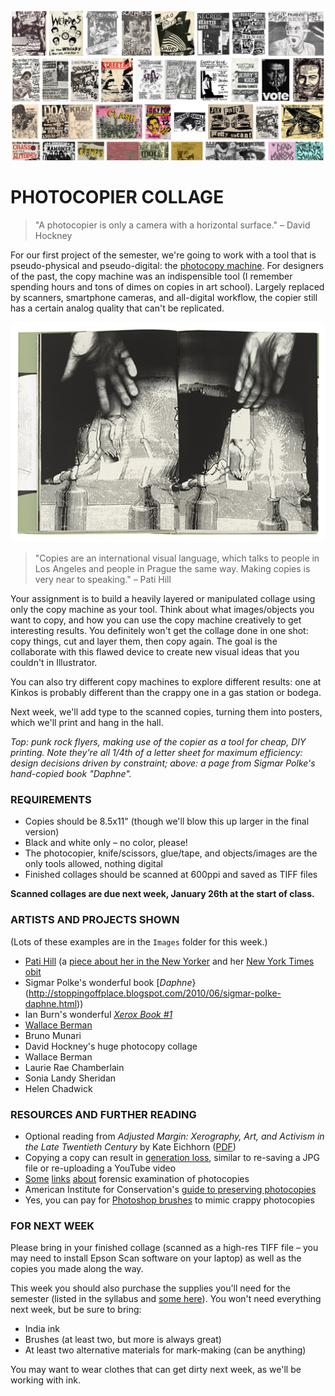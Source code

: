 ![Punk rock flyers, making use of the copier as a tool for cheap, DIY printing](https://raw.githubusercontent.com/jeffThompson/Design2/master/Images/Week01/PunkRockFlyers.png)

PHOTOCOPIER COLLAGE
====

> "A photocopier is only a camera with a horizontal surface." – David Hockney  

For our first project of the semester, we're going to work with a tool that is pseudo-physical and pseudo-digital: the [photocopy machine](https://en.wikipedia.org/wiki/Photocopier). For designers of the past, the copy machine was an indispensible tool (I remember spending hours and tons of dimes on copies in art school). Largely replaced by scanners, smartphone cameras, and all-digital workflow, the copier still has a certain analog quality that can't be replicated.

![A page from Sigmar Polke's book Daphne](https://raw.githubusercontent.com/jeffThompson/Design2/master/Images/Week01/SigmarPolke_Daphne-02.jpg)

> "Copies are an international visual language, which talks to people in Los Angeles and people in Prague the same way. Making copies is very near to speaking." – Pati Hill  

Your assignment is to build a heavily layered or manipulated collage using only the copy machine as your tool. Think about what images/objects you want to copy, and how you can use the copy machine creatively to get interesting results. You definitely won't get the collage done in one shot: copy things, cut and layer them, then copy again. The goal is the collaborate with this flawed device to create new visual ideas that you couldn't in Illustrator.

You can also try different copy machines to explore different results: one at Kinkos is probably different than the crappy one in a gas station or bodega.

Next week, we'll add type to the scanned copies, turning them into posters, which we'll print and hang in the hall.

*Top: punk rock flyers, making use of the copier as a tool for cheap, DIY printing. Note they're all 1/4th of a letter sheet for maximum efficiency: design decisions driven by constraint; above: a page from Sigmar Polke's hand-copied book "Daphne".*

### REQUIREMENTS

* Copies should be 8.5x11" (though we'll blow this up larger in the final version)  
* Black and white only – no color, please!  
* The photocopier, knife/scissors, glue/tape, and objects/images are the only tools allowed, nothing digital  
* Finished collages should be scanned at 600ppi and saved as TIFF files

**Scanned collages are due next week, January 26th at the start of class.**

### ARTISTS AND PROJECTS SHOWN  
(Lots of these examples are in the `Images` folder for this week.)  

* [Pati Hill](https://en.wikipedia.org/wiki/Pati_Hill) (a [piece about her in the New Yorker](https://github.com/jeffThompson/Design2/blob/master/Readings/PatiHill_NewYorker_Aug4-1980.pdf) and her [New York Times obit](https://www.nytimes.com/2014/09/24/arts/pati-hill-an-author-turned-artist-dies-at-93.html)  
* Sigmar Polke's wonderful book [*Daphne*}(http://stoppingoffplace.blogspot.com/2010/06/sigmar-polke-daphne.html))  
* Ian Burn's wonderful [*Xerox Book #1*](http://cs.nga.gov.au/Detail.cfm?img=33720&irn=33720&vid=1)  
* [Wallace Berman](http://blogs.getty.edu/pacificstandardtime/explore-the-era/worksofart/untitled-verifax-collage)  
* Bruno Munari  
* David Hockney's huge photocopy collage  
* Wallace Berman  
* Laurie Rae Chamberlain  
* Sonia Landy Sheridan  
* Helen Chadwick  

### RESOURCES AND FURTHER READING  

* Optional reading from *Adjusted Margin: Xerography, Art, and Activism in the Late Twentieth Century* by Kate Eichhorn ([PDF](https://github.com/jeffThompson/Design2/blob/master/Readings/AdjustedMargin-XerographyArtAndActivismInTheLateTwentiethCentury_KateEichhorn_2016.pdf))  
* Copying a copy can result in [generation loss](https://en.wikipedia.org/wiki/Generation_loss), similar to re-saving a JPG file or re-uploading a YouTube video  
* [Some](http://www.osbornandson.com/examphoto.html) [links](http://www.handwritingexpertron.com/is-it-fabricated.html) [about](http://www.crimescene.com/wyattcase-evidence/2522-copier-forensics) forensic examination of photocopies  
* American Institute for Conservation's [guide to preserving photocopies](http://cool.conservation-us.org/coolaic/sg/bpg/annual/v08/bp08-05.html)  
* Yes, you can pay for [Photoshop brushes](https://thevectorlab.com/products/bad-photocopy) to mimic crappy photocopies  

### FOR NEXT WEEK
Please bring in your finished collage (scanned as a high-res TIFF file – you may need to install Epson Scan software on your laptop) as well as the copies you made along the way.  

This week you should also purchase the supplies you'll need for the semester (listed in the syllabus and [some here](http://a.co/7Bj19NL)). You won't need everything next week, but be sure to bring:

* India ink  
* Brushes (at least two, but more is always great)  
* At least two alternative materials for mark-making (can be anything)  

You may want to wear clothes that can get dirty next week, as we'll be working with ink.